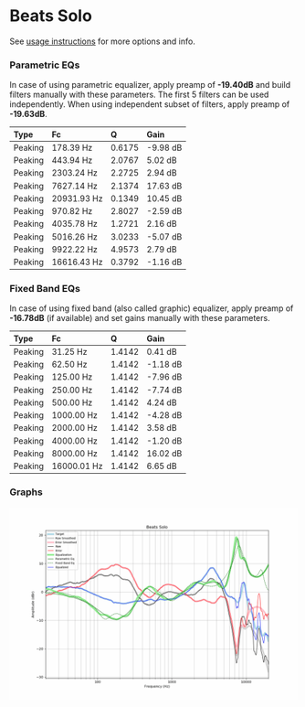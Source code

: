 # Beats Solo
See [usage instructions](https://github.com/jaakkopasanen/AutoEq#usage) for more options and info.

### Parametric EQs
In case of using parametric equalizer, apply preamp of **-19.40dB** and build filters manually
with these parameters. The first 5 filters can be used independently.
When using independent subset of filters, apply preamp of **-19.63dB**.

| Type    | Fc          |      Q | Gain     |
|:--------|:------------|:-------|:---------|
| Peaking | 178.39 Hz   | 0.6175 | -9.98 dB |
| Peaking | 443.94 Hz   | 2.0767 | 5.02 dB  |
| Peaking | 2303.24 Hz  | 2.2725 | 2.94 dB  |
| Peaking | 7627.14 Hz  | 2.1374 | 17.63 dB |
| Peaking | 20931.93 Hz | 0.1349 | 10.45 dB |
| Peaking | 970.82 Hz   | 2.8027 | -2.59 dB |
| Peaking | 4035.78 Hz  | 1.2721 | 2.16 dB  |
| Peaking | 5016.26 Hz  | 3.0233 | -5.07 dB |
| Peaking | 9922.22 Hz  | 4.9573 | 2.79 dB  |
| Peaking | 16616.43 Hz | 0.3792 | -1.16 dB |

### Fixed Band EQs
In case of using fixed band (also called graphic) equalizer, apply preamp of **-16.78dB**
(if available) and set gains manually with these parameters.

| Type    | Fc          |      Q | Gain     |
|:--------|:------------|:-------|:---------|
| Peaking | 31.25 Hz    | 1.4142 | 0.41 dB  |
| Peaking | 62.50 Hz    | 1.4142 | -1.18 dB |
| Peaking | 125.00 Hz   | 1.4142 | -7.96 dB |
| Peaking | 250.00 Hz   | 1.4142 | -7.74 dB |
| Peaking | 500.00 Hz   | 1.4142 | 4.24 dB  |
| Peaking | 1000.00 Hz  | 1.4142 | -4.28 dB |
| Peaking | 2000.00 Hz  | 1.4142 | 3.58 dB  |
| Peaking | 4000.00 Hz  | 1.4142 | -1.20 dB |
| Peaking | 8000.00 Hz  | 1.4142 | 16.02 dB |
| Peaking | 16000.01 Hz | 1.4142 | 6.65 dB  |

### Graphs
![](./Beats%20Solo.png)
